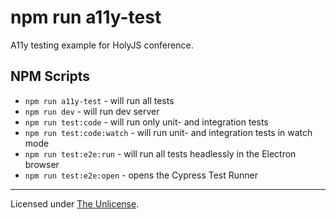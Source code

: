 # npm run a11y-test
A11y testing example for HolyJS conference.

## NPM Scripts
* ```npm run a11y-test``` - will run all tests
* ```npm run dev``` - will run dev server
* ```npm run test:code``` - will run only unit- and integration tests
* ```npm run test:code:watch``` - will run unit- and integration tests in watch mode
* ```npm run test:e2e:run``` - will run all tests headlessly in the Electron browser
* ```npm run test:e2e:open``` - opens the Cypress Test Runner

---
Licensed under [The Unlicense](LICENSE.md).
